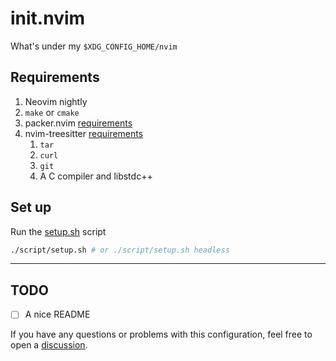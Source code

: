 # init.nvim

What's under my `$XDG_CONFIG_HOME/nvim`

## Requirements

1. Neovim nightly
2. `make` or `cmake`
3. packer.nvim [requirements](https://github.com/wbthomason/packer.nvim#requirements)
4. nvim-treesitter [requirements](https://github.com/nvim-treesitter/nvim-treesitter#requirements)
    1. `tar`
    2. `curl`
    3. `git`
    4. A C compiler and libstdc++

## Set up

Run the [setup.sh](./script/setup.sh) script

 ```sh
 ./script/setup.sh # or ./script/setup.sh headless
 ```

 ---

## TODO

- [ ] A nice README

If you have any questions or problems with this configuration, feel free to
open a [discussion][1].

[1]: https://github.com/fitrh/init.nvim/discussions/new

